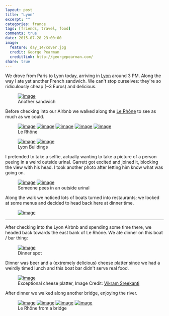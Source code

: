 ```yaml
---
layout: post
title: "Lyon"
excerpt: ""
categories: france
tags: [friends, travel, food]
comments: true
date: 2015-07-28 23:00:00
image:
  feature: day_14/cover.jpg
  credit: George Pearman
  creditlink: http://georgepearman.com/
share: true
---
```


We drove from Paris to Lyon today, arriving in [Lyon](https://en.wikipedia.org/wiki/Lyon) around 3 PM.  Along the way I ate yet another French sandwich.  We can't stop ourselves: they're so ridiculously cheap (~3 Euros) and delicious.

<figure class="full">
	<a href="{{site.url}}/images/day_14/1.jpg" title="Chicken sandwich"><img src="{{site.url}}/images/day_14/1.jpg" alt="image"></a>
    <figcaption>Another sandwich</figcaption>
</figure>

Before checking into our Airbnb we walked along the [Le Rhône](https://en.wikipedia.org/wiki/Rhône) to see as much as we could.

<figure class="full">
	<a href="{{site.url}}/images/day_14/2.jpg" title="Le Rhône"><img src="{{site.url}}/images/day_14/2.jpg" alt="image"></a>
	<a href="{{site.url}}/images/day_14/3.jpg" title="Le Rhône"><img src="{{site.url}}/images/day_14/3.jpg" alt="image"></a>
	<a href="{{site.url}}/images/day_14/4.jpg" title="Le Rhône, A Bridge"><img src="{{site.url}}/images/day_14/4.jpg" alt="image"></a>
	<a href="{{site.url}}/images/day_14/6.jpg" title="Le Rhône"><img src="{{site.url}}/images/day_14/6.jpg" alt="image"></a>
	<a href="{{site.url}}/images/day_14/15.jpg" title="Boats on Le Rhône"><img src="{{site.url}}/images/day_14/15.jpg" alt="image"></a>
    <figcaption>Le Rhône</figcaption>
</figure>

<figure class="full">
	<a href="{{site.url}}/images/day_14/11.jpg" title="Some buildings in Lyon"><img src="{{site.url}}/images/day_14/11.jpg" alt="image"></a>
    <a href="{{site.url}}/images/day_14/13.jpg" title="Le Rhône"><img src="{{site.url}}/images/day_14/13.jpg" alt="image"></a>
    <figcaption>Lyon Buildings</figcaption>
</figure>

I pretended to take a selfie, actually wanting to take a picture of a person
peeing in a weird outside urinal. Garrett got excited and joined it, blocking
the view with his head.  I took another photo after letting him know what was going
on.

<figure class="half">
	<a href="{{site.url}}/images/day_14/17.jpg" title="Garrett blocks the view"><img src="{{site.url}}/images/day_14/17.jpg" alt="image"></a>
	<a href="{{site.url}}/images/day_14/18.jpg" title="Someone pees in an outside urinal"><img src="{{site.url}}/images/day_14/18.jpg" alt="image"></a>
    <figcaption>Someone pees in an outside urinal</figcaption>
</figure>

Along the walk we noticed lots of boats turned into restaurants; we looked at
some menus and decided to head back here at dinner time.

<figure class="full">
	<a href="{{site.url}}/images/day_14/5.jpg" title=""><img src="{{site.url}}/images/day_14/5.jpg" alt="image"></a>
    <figcaption></figcaption>
</figure>

---

After checking into the Lyon Airbnb and spending some time there, we headed back towards the east bank of Le Rhône.  We ate dinner on this boat / bar thing:

<figure class="full">
	<a href="{{site.url}}/images/day_14/25.jpg" title="Dinner boat"><img src="{{site.url}}/images/day_14/25.jpg" alt="image"></a>
    <figcaption>Dinner spot</figcaption>
</figure>

Dinner was beer and a (extremely delicious) cheese platter since we had
a weirdly timed lunch and this boat bar didn't serve real food.

<figure class="full">
	<a href="{{site.url}}/images/day_14/25a.jpg" title="Exceptional cheese platter"><img src="{{site.url}}/images/day_14/25a.jpg" alt="image"></a>
    <figcaption>Exceptional cheese platter, Image Credit: <a href="http://www.vikrams.io">Vikram Sreekanti</a></figcaption>
</figure>

After dinner we walked along another bridge, enjoying the river.

<figure class="full">
	<a href="{{site.url}}/images/day_14/21.jpg" title="Le Rhône from a bridge"><img src="{{site.url}}/images/day_14/21.jpg" alt="image"></a>
	<a href="{{site.url}}/images/day_14/22.jpg" title="Le Rhône from a bridge"><img src="{{site.url}}/images/day_14/22.jpg" alt="image"></a>
	<a href="{{site.url}}/images/day_14/23.jpg" title="Le Rhône from a bridge"><img src="{{site.url}}/images/day_14/23.jpg" alt="image"></a>
	<a href="{{site.url}}/images/day_14/24.jpg" title="Le Rhône from a bridge"><img src="{{site.url}}/images/day_14/24.jpg" alt="image"></a>
    <figcaption>Le Rhône from a bridge</figcaption>
</figure>
